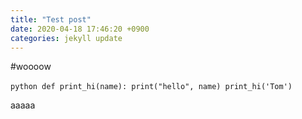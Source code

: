 ```yaml
---
title: "Test post"
date: 2020-04-18 17:46:20 +0900
categories: jekyll update
---
```

#woooow

​```python
def print_hi(name):
  print("hello", name)
print_hi('Tom')
​```

aaaaa
